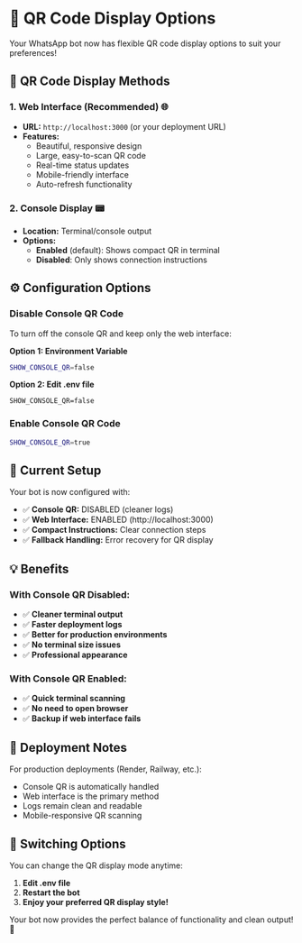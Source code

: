 # 📱 QR Code Display Options

Your WhatsApp bot now has flexible QR code display options to suit your preferences!

## 🎯 QR Code Display Methods

### 1. **Web Interface** (Recommended) 🌐
- **URL:** `http://localhost:3000` (or your deployment URL)
- **Features:** 
  - Beautiful, responsive design
  - Large, easy-to-scan QR code
  - Real-time status updates
  - Mobile-friendly interface
  - Auto-refresh functionality

### 2. **Console Display** 📟
- **Location:** Terminal/console output
- **Options:**
  - **Enabled** (default): Shows compact QR in terminal
  - **Disabled**: Only shows connection instructions

## ⚙️ Configuration Options

### Disable Console QR Code
To turn off the console QR and keep only the web interface:

**Option 1: Environment Variable**
```bash
SHOW_CONSOLE_QR=false
```

**Option 2: Edit .env file**
```
SHOW_CONSOLE_QR=false
```

### Enable Console QR Code
```bash
SHOW_CONSOLE_QR=true
```

## 🎨 Current Setup

Your bot is now configured with:
- ✅ **Console QR:** DISABLED (cleaner logs)
- ✅ **Web Interface:** ENABLED (http://localhost:3000)
- ✅ **Compact Instructions:** Clear connection steps
- ✅ **Fallback Handling:** Error recovery for QR display

## 💡 Benefits

### With Console QR Disabled:
- ✅ **Cleaner terminal output**
- ✅ **Faster deployment logs**
- ✅ **Better for production environments**
- ✅ **No terminal size issues**
- ✅ **Professional appearance**

### With Console QR Enabled:
- ✅ **Quick terminal scanning**
- ✅ **No need to open browser**
- ✅ **Backup if web interface fails**

## 🚀 Deployment Notes

For production deployments (Render, Railway, etc.):
- Console QR is automatically handled
- Web interface is the primary method
- Logs remain clean and readable
- Mobile-responsive QR scanning

## 🔄 Switching Options

You can change the QR display mode anytime:

1. **Edit .env file**
2. **Restart the bot**
3. **Enjoy your preferred QR display style!**

Your bot now provides the perfect balance of functionality and clean output! 🎉

